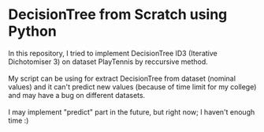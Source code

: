 # DecisionTree from Scratch using Python

In this repository, I tried to implement DecisionTree ID3 (Iterative Dichotomiser 3) on dataset PlayTennis by reccursive method.
<br/><br/>
My script can be using for extract DecisionTree from dataset (nominal values) and it can't predict new values (because of time limit for my college) and may have a bug on different datasets.
<br/><br/>
I may implement "predict" part in the future, but right now; I haven't enough time :)
